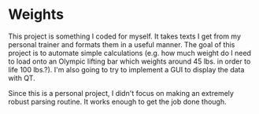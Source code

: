 # Weights

This project is something I coded for myself. It takes texts I get from my personal trainer and formats them in a useful manner. The goal of this project is to automate simple calculations (e.g. how much weight do I need to load onto an Olympic lifting bar which weights around 45 lbs. in order to life 100 lbs.?). I'm also going to try to implement a GUI to display the data with QT.

Since this is a personal project, I didn't focus on making an extremely robust parsing routine. It works enough to get the job done though.

